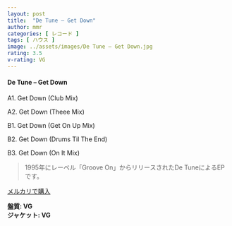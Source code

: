 ```yaml
---
layout: post
title:  "De Tune – Get Down"
author: mmr
categories: [ レコード ]
tags: [ ハウス ]
image: ../assets/images/De Tune – Get Down.jpg
rating: 3.5
v-rating: VG
---
```


#### De Tune – Get Down

A1. Get Down (Club Mix)

A2. Get Down (Theee Mix)

B1. Get Down (Get On Up Mix)

B2. Get Down (Drums Til The End)

B3. Get Down (On It Mix)

> 1995年にレーベル「Groove On」からリリースされたDe TuneによるEPです。

[メルカリで購入](https://jp.mercari.com/item/m80710711719)

<div class="mt-4 mb-4 d-flex align-items-center">
<strong class="mr-1">盤質: VG</strong>
</div>
<div class="mt-4 mb-4 d-flex align-items-center">
<strong class="mr-1">ジャケット: VG</strong>
</div>
